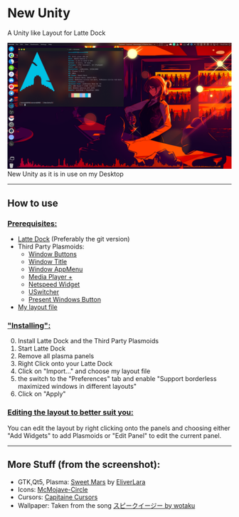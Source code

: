 # New Unity
A Unity like Layout for Latte Dock

![New Unity as it is in use on my Desktop](assets/images/Screenshot_001.png)
New Unity as it is in use on my Desktop

---
## How to use
### <u>Prerequisites:</u>
- [Latte Dock](https://invent.kde.org/plasma/latte-dock) (Preferably the git version)
- Third Party Plasmoids:
  - [Window Buttons](https://store.kde.org/p/1272871/)
  - [Window Title](https://store.kde.org/p/1274218/)
  - [Window AppMenu](https://store.kde.org/p/1274975/)
  - [Media Player +](https://store.kde.org/p/1317639/)
  - [Netspeed Widget](https://store.kde.org/p/998895)
  - [USwitcher](https://store.kde.org/p/1194339)
  - [Present Windows Button](https://store.kde.org/p/1181039)
- [My layout file](New-Unity.layout.latte)

### <u>"Installing":</u> 
0. Install Latte Dock and the Third Party Plasmoids
1. Start Latte Dock
2. Remove all plasma panels
3. Right Click onto your Latte Dock
4. Click on "Import..." and choose my layout file
5. the switch to the "Preferences" tab and enable 
   "Support borderless maximized windows in different layouts"
6. Click on "Apply"

### <u>Editing the layout to better suit you:</u>
You can edit the layout by right clicking onto the panels and choosing either "Add Widgets" to add Plasmoids or "Edit Panel" to edit the current panel.

---
## More Stuff (from the screenshot):
- GTK,Qt5, Plasma: [Sweet Mars](https://store.kde.org/p/1393507/) by [EliverLara](https://github.com/EliverLara) 
- Icons: [McMojave-Circle](https://store.kde.org/p/1305429)
- Cursors: [Capitaine Cursors](https://store.kde.org/p/1148692)
- Wallpaper: Taken from the song [スピークイージー by wotaku](https://www.youtube.com/watch?v=P8aUNilN7JQ)